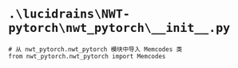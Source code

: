 # `.\lucidrains\NWT-pytorch\nwt_pytorch\__init__.py`

```
# 从 nwt_pytorch.nwt_pytorch 模块中导入 Memcodes 类
from nwt_pytorch.nwt_pytorch import Memcodes
```